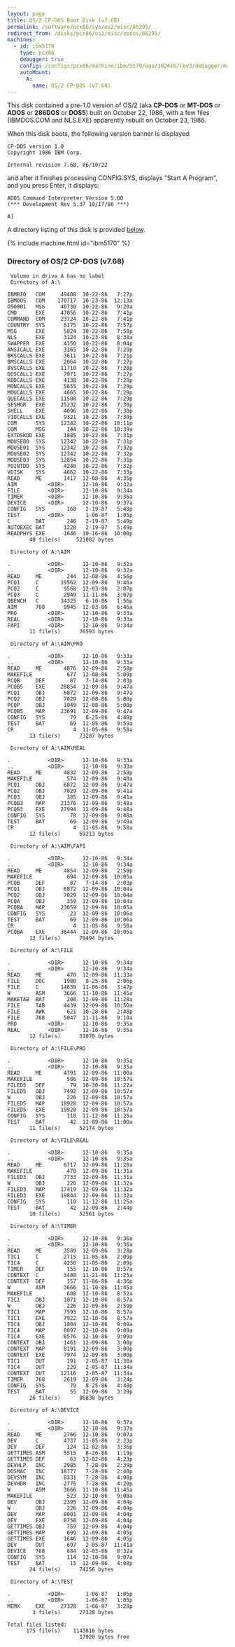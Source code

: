 ```yaml
---
layout: page
title: OS/2 CP-DOS Boot Disk (v7.68)
permalink: /software/pcx86/sys/os2/misc/86295/
redirect_from: /disks/pcx86/os2/misc/cpdos/86295/
machines:
  - id: ibm5170
    type: pcx86
    debugger: true
    config: /configs/pcx86/machine/ibm/5170/ega/1024kb/rev3/debugger/machine.xml
    autoMount:
      A:
        name: OS/2 CP-DOS (v7.68)
---
```


This disk contained a pre-1.0 version of OS/2 (aka **CP-DOS** or **MT-DOS** or **ADOS** or **286DOS** or **DOS5**)
built on October 22, 1986, with a few files (IBMDOS.COM and NLS.EXE) apparently rebuilt on October 23, 1986.

When this disk boots, the following version banner is displayed:

	CP-DOS version 1.0
	Copyright 1986 IBM Corp.
	
	Internal revision 7.68, 86/10/22

and after it finishes processing CONFIG.SYS, displays "Start A Program", and you press Enter, it displays:

	ADOS Command Interpreter Version 5.00
	(*** Development Rev 5.37 10/17/86 ***)
	
	A]

A directory listing of this disk is provided [below](#directory-of-os2-cpdos-boot-disk-v768).

{% include machine.html id="ibm5170" %}

### Directory of OS/2 CP-DOS (v7.68)

     Volume in drive A has no label
     Directory of A:\

    IBMBIO   COM     49408  10-22-86   7:27p
    IBMDOS   COM    170717  10-23-86  12:13a
    OSO001   MSG     40730  10-22-86   9:20a
    CMD      EXE     47056  10-22-86   7:41p
    COMMAND  COM     23724  10-22-86   7:41p
    COUNTRY  SYS      6175  10-22-86   7:57p
    MSG      EXE      5824  10-22-86   7:58p
    NLS      EXE      3124  10-23-86   8:38a
    SWAPPER  EXE      4150  10-22-86   8:04p
    ANSICALL EXE      3165  10-22-86   7:20p
    BKSCALLS EXE      3611  10-22-86   7:21p
    BMSCALLS EXE      2064  10-22-86   7:27p
    BVSCALLS EXE     11710  10-22-86   7:28p
    DOSCALL1 EXE      7071  10-22-86   7:27p
    KBDCALLS EXE      4138  10-22-86   7:28p
    MONCALLS EXE      5655  10-22-86   7:29p
    MOUCALLS EXE      4665  10-22-86   7:29p
    QUECALLS EXE     11508  10-22-86   7:29p
    SESMGR   EXE     25232  10-22-86   7:30p
    SHELL    EXE      4096  10-22-86   7:30p
    VIOCALLS EXE      9321  10-22-86   7:30p
    COM      SYS     12342  10-22-86  10:11p
    COM      MSG       144  10-22-86  10:39a
    EXTDSKDD EXE      1885  10-22-86   7:31p
    MOUSE00  SYS     12342  10-22-86   7:31p
    MOUSE01  SYS     12342  10-22-86   7:32p
    MOUSE02  SYS     12342  10-22-86   7:32p
    MOUSE03  SYS     12854  10-22-86   7:31p
    POINTDD  SYS      4240  10-22-86   7:32p
    VDISK    SYS      4662  10-22-86   7:33p
    READ     ME       1417  12-08-86   4:35p
    AIM          <DIR>      12-10-86   9:32a
    FILE         <DIR>      12-10-86   9:34a
    TIMER        <DIR>      12-10-86   9:36a
    DEVICE       <DIR>      12-10-86   9:37a
    CONFIG   SYS       168   2-19-87   5:48p
    TEST         <DIR>       1-06-87   1:05p
    C        BAT       246   2-19-87   5:49p
    AUTOEXEC BAT      1228   2-19-87   5:49p
    READPHYS EXE      1646  10-16-86  10:00p
           40 file(s)     521002 bytes

     Directory of A:\AIM

    .            <DIR>      12-10-86   9:32a
    ..           <DIR>      12-10-86   9:32a
    READ     ME        244  12-08-86   4:56p
    PCQ1     C       19562  12-09-86   9:46a
    PCQ2     C        9568  12-03-86   2:07p
    PCQ3     C        2949  11-11-86   3:07p
    QBENCH   C       34325   6-10-86   1:56p
    AIM      768      9945  12-03-86   6:46a
    PRO          <DIR>      12-10-86   9:33a
    REAL         <DIR>      12-10-86   9:33a
    FAPI         <DIR>      12-10-86   9:34a
           11 file(s)      76593 bytes

     Directory of A:\AIM\PRO

    .            <DIR>      12-10-86   9:33a
    ..           <DIR>      12-10-86   9:33a
    READ     ME       4876  12-09-86   2:58p
    MAKEFILE           677  12-08-86   5:09p
    PCQB     DEF        87   7-14-86   2:03p
    PCQB5    EXE     28854  12-09-86   9:47a
    PCQ1     OBJ      6872  12-09-86   9:47a
    PCQ2     OBJ      7029  12-08-86   5:08p
    PCQP     OBJ      1049  12-08-86   5:08p
    PCQB5    MAP     23691  12-09-86   9:47a
    CONFIG   SYS        79   8-25-86   4:48p
    TEST     BAT        69  11-05-86   9:59a
    CR                   4  11-05-86   9:58a
           13 file(s)      73287 bytes

     Directory of A:\AIM\REAL

    .            <DIR>      12-10-86   9:33a
    ..           <DIR>      12-10-86   9:33a
    READ     ME       4832  12-09-86   2:58p
    MAKEFILE           574  12-09-86   9:40a
    PCQ1     OBJ      6872  12-09-86   9:47a
    PCQ2     OBJ      7029  12-09-86   9:41a
    PCQ3     OBJ       385  12-09-86   9:41a
    PCQB3    MAP     21376  12-09-86   9:48a
    PCQB3    EXE     27994  12-09-86   9:48a
    CONFIG   SYS        78  12-09-86   9:48a
    TEST     BAT        69  12-09-86   9:49a
    CR                   4  11-05-86   9:58a
           12 file(s)      69213 bytes

     Directory of A:\AIM\FAPI

    .            <DIR>      12-10-86   9:34a
    ..           <DIR>      12-10-86   9:34a
    READ     ME       4854  12-09-86   2:58p
    MAKEFILE           694  12-09-86  10:05a
    PCQB     DEF        87   7-14-86   2:03p
    PCQ1     OBJ      6872  12-09-86  10:04a
    PCQ2     OBJ      7029  12-09-86  10:04a
    PCQA     OBJ       359  12-09-86  10:04a
    PCQBA    MAP     23059  12-09-86  10:05a
    CONFIG   SYS        23  12-09-86  10:06a
    TEST     BAT        69  12-09-86  10:06a
    CR                   4  11-05-86   9:58a
    PCQBA    EXE     36444  12-09-86  10:05a
           13 file(s)      79494 bytes

     Directory of A:\FILE

    .            <DIR>      12-10-86   9:34a
    ..           <DIR>      12-10-86   9:34a
    READ     ME        470  12-09-86  11:33a
    FILE     DOC      1980   8-25-86   2:06p
    FILE     C       14639  11-06-86   3:47p
    W        ASM      3666  11-10-86  11:45a
    MAKETAB  BAT       208  12-09-86  11:28a
    FILE     TAB      4439  12-09-86  10:50a
    FILE     AWK       621  10-28-86   2:48p
    FILE     768      5047  11-11-86   9:10a
    PRO          <DIR>      12-10-86   9:35a
    REAL         <DIR>      12-10-86   9:35a
           12 file(s)      31070 bytes

     Directory of A:\FILE\PRO

    .            <DIR>      12-10-86   9:35a
    ..           <DIR>      12-10-86   9:35a
    READ     ME       4791  12-09-86  11:00a
    MAKEFILE           586  12-09-86  10:57a
    FILED5   DEF        79  10-30-86  11:22a
    FILED5   OBJ      7492  12-09-86  10:57a
    W        OBJ       226  12-09-86  10:57a
    FILED5   MAP     18928  12-09-86  10:57a
    FILED5   EXE     19920  12-09-86  10:57a
    CONFIG   SYS       110  11-12-86  11:25a
    TEST     BAT        42  12-09-86  11:00a
           11 file(s)      52174 bytes

     Directory of A:\FILE\REAL

    .            <DIR>      12-10-86   9:35a
    ..           <DIR>      12-10-86   9:35a
    READ     ME       6717  12-09-86  11:28a
    MAKEFILE           470  12-09-86  11:31a
    FILED3   OBJ      7733  12-09-86  11:31a
    W        OBJ       226  12-09-86  11:32a
    FILED3   MAP     17419  12-09-86  11:32a
    FILED3   EXE     19844  12-09-86  11:32a
    CONFIG   SYS       110  11-12-86  11:25a
    TEST     BAT        42  12-09-86   2:44p
           10 file(s)      52561 bytes

     Directory of A:\TIMER

    .            <DIR>      12-10-86   9:36a
    ..           <DIR>      12-10-86   9:36a
    READ     ME       3589  12-09-86   3:28p
    TIC1     C        2715  11-05-86   2:09p
    TIC4     C        4256  11-05-86   2:09p
    TIMER    DEF       155  12-10-86   8:57a
    CONTEXT  C        3488  11-21-86  11:25a
    CONTEXT  DEF       157  11-06-86   4:36p
    W        ASM      3666  11-10-86  11:45a
    MAKEFILE           608  12-10-86   8:52a
    TIC1     OBJ      1071  12-10-86   8:57a
    W        OBJ       226  12-09-86   2:59p
    TIC1     MAP      7593  12-10-86   8:57a
    TIC1     EXE      7922  12-10-86   8:57a
    TIC4     OBJ      1804  12-10-86   9:09a
    TIC4     MAP      8097  12-10-86   9:09a
    TIC4     EXE      8576  12-10-86   9:09a
    CONTEXT  OBJ      1461  12-09-86   3:00p
    CONTEXT  MAP      8191  12-09-86   3:00p
    CONTEXT  EXE      7974  12-09-86   3:00p
    TIC1     OUT       191   2-05-87  11:30a
    TIC4     OUT       229   2-05-87  11:34a
    CONTEXT  OUT     12116   2-05-87  11:34a
    TIMER    768      2619  12-09-86   3:24p
    CONFIG   SYS        79   8-25-86   4:48p
    TEST     BAT        55  12-09-86   3:29p
           26 file(s)      86838 bytes

     Directory of A:\DEVICE

    .            <DIR>      12-10-86   9:37a
    ..           <DIR>      12-10-86   9:37a
    READ     ME       2766  12-10-86   9:07a
    DEV      C        4737  11-05-86   2:23p
    DEV      DEF       124  12-02-86   3:36p
    GETTIMES ASM      5515   8-26-86   1:19p
    GETTIMES DEF        63  12-02-86   4:23p
    DEVHLP   INC      2985   7-28-86   2:39p
    DOSMAC   INC     18777   7-28-86   2:40p
    DEVSYM   INC      8331   7-28-86   4:08p
    DEVHDR   INC      2775   7-28-86   4:20p
    W        ASM      3666  11-10-86  11:45a
    MAKEFILE           523  12-10-86   9:08a
    DEV      OBJ      2395  12-09-86   4:04p
    W        OBJ       226  12-09-86   4:04p
    DEV      MAP      8001  12-09-86   4:04p
    DEV      EXE      8758  12-09-86   4:04p
    GETTIMES OBJ       759  12-09-86   4:04p
    GETTIMES MAP       699  12-09-86   4:05p
    GETTIMES EXE      1646  12-09-86   4:05p
    DEV      OUT       697   2-05-87  11:41a
    DEVICE   768       684  12-03-86   8:32a
    CONFIG   SYS       114  12-10-86   9:07a
    TEST     BAT        15  12-09-86   4:08p
           24 file(s)      74256 bytes

     Directory of A:\TEST

    .            <DIR>       1-06-87   1:05p
    ..           <DIR>       1-06-87   1:05p
    MEMX     EXE     27328   1-06-87   3:28p
            3 file(s)      27328 bytes

    Total files listed:
          175 file(s)    1143816 bytes
                           17920 bytes free

